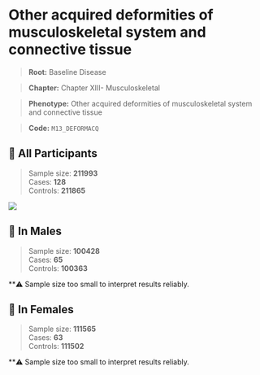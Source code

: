 # Other acquired deformities of musculoskeletal system and connective tissue

> **Root:** Baseline Disease  

> **Chapter:** Chapter XIII- Musculoskeletal  

> **Phenotype:** Other acquired deformities of musculoskeletal system and connective tissue  

> **Code:** `M13_DEFORMACQ`

## 🧪 All Participants  
> Sample size: **211993**  
> Cases: **128**  
> Controls: **211865**
<img src="/Disease/Figures/ALL/Baseline/M13_DEFORMACQ.png"/>
<CsvTable src="/Disease/Data/ALL/Baseline/LG_M13_DEFORMACQ.csv" label="🔍 View full results" />

## 👨 In Males  
> Sample size: **100428**  
> Cases: **65**  
> Controls: **100363**

**⚠️ Sample size too small to interpret results reliably.

## 👩 In Females  
> Sample size: **111565**  
> Cases: **63**  
> Controls: **111502**

**⚠️ Sample size too small to interpret results reliably.
